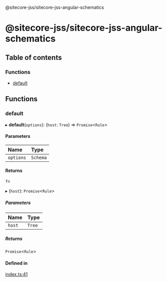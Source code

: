 @sitecore-jss/sitecore-jss-angular-schematics

# @sitecore-jss/sitecore-jss-angular-schematics

## Table of contents

### Functions

- [default](README.md#default)

## Functions

### default

▸ **default**(`options`): (`host`: `Tree`) => `Promise`\<`Rule`\>

#### Parameters

| Name | Type |
| :------ | :------ |
| `options` | `Schema` |

#### Returns

`fn`

▸ (`host`): `Promise`\<`Rule`\>

##### Parameters

| Name | Type |
| :------ | :------ |
| `host` | `Tree` |

##### Returns

`Promise`\<`Rule`\>

#### Defined in

[index.ts:41](https://github.com/Sitecore/jss/blob/af7b7c41f/packages/sitecore-jss-angular-schematics/src/jss-component/index.ts#L41)
